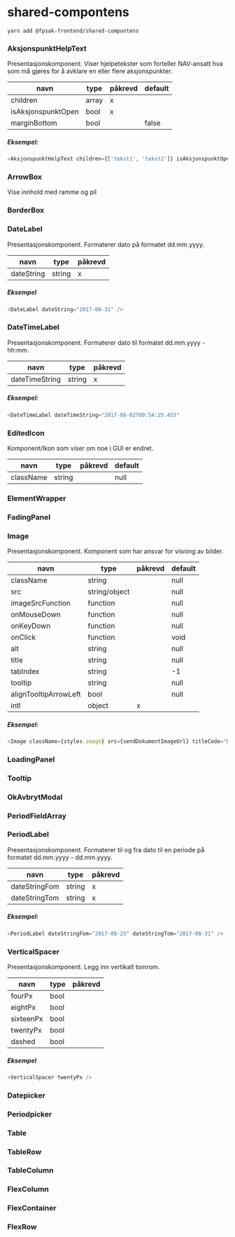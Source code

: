 # shared-compontens

```
yarn add @fpsak-frontend/shared-compontens
```

### AksjonspunktHelpText
 Presentasjonskomponent. Viser hjelpetekster som forteller NAV-ansatt hva som må gjøres for
 å avklare en eller flere aksjonspunkter.

| navn               | type  | påkrevd | default |
|--------------------|-------|---------|---------|
| children           | array | x       |         |
| isAksjonspunktOpen | bool  | x       |         |
| marginBottom       | bool  |         | false   |

 ##### Eksempel:
 ```js
 <AksjonspunktHelpText children={['tekst1', 'tekst2']} isAksjonspunktOpen={false} />
 ```

### ArrowBox
Vise innhold med ramme og pil


### BorderBox
### DateLabel
Presentasjonskomponent. Formaterer dato på formatet dd.mm.yyyy.

| navn       | type   | påkrevd |
|------------|--------|---------|
| dateString | string | x       |

##### Eksempel
```js
<DateLabel dateString="2017-08-31" />
```

### DateTimeLabel
Presentasjonskomponent. Formaterer dato til formatet dd.mm.yyyy - hh:mm.

| navn           | type   | påkrevd |
|----------------|--------|---------|
| dateTimeString | string | x       |

##### Eksempel:
```js
<DateTimeLabel dateTimeString="2017-08-02T00:54:25.455"
```

### EditedIcon
Komponent/Ikon som viser om noe i GUI er endret.

| navn                  | type          | påkrevd | default |
|-----------------------|---------------|---------|---------|
| className             | string        |         | null    |

### ElementWrapper
### FadingPanel
### Image
Presentasjonskomponent. Komponent som har ansvar for visning av bilder.

| navn                  | type          | påkrevd | default |
|-----------------------|---------------|---------|---------|
| className             | string        |         | null    |
| src                   | string/object |         | null    |
| imageSrcFunction      | function      |         | null    |
| onMouseDown           | function      |         | null    |
| onKeyDown             | function      |         | null    |
| onClick               | function      |         | void    |
| alt                   | string        |         | null    |
| title                 | string        |         | null    |
| tabIndex              | string        |         | -1      |
| tooltip               | string        |         | null    |
| alignTooltipArrowLeft | bool          |         | null    |
| intl                  | object        | x       |         |

##### Eksempel:
```js
<Image className={styles.image} src={sendDokumentImageUrl} titleCode="DocumentListInnsyn.Send" altCode="DocumentListInnsyn.Send" />
```

### LoadingPanel
### Tooltip
### OkAvbrytModal
### PeriodFieldArray
### PeriodLabel
Presentasjonskomponent. Formaterer til og fra dato til en periode på formatet dd.mm.yyyy - dd.mm.yyyy.

| navn          | type   | påkrevd |
|---------------|--------|---------|
| dateStringFom | string | x       |
| dateStringTom | string | x       |

##### Eksempel:
```js
<PeriodLabel dateStringFom="2017-08-25" dateStringTom="2017-08-31" />
```

### VerticalSpacer
Presentasjonskomponent. Legg inn vertikalt tomrom.

| navn      | type | påkrevd |
|-----------|------|---------|
| fourPx    | bool |         |
| eightPx   | bool |         |
| sixteenPx | bool |         |
| twentyPx  | bool |         |
| dashed    | bool |         |

##### Eksempel
```js
<VerticalSpacer twentyPx />
```

### Datepicker
### Periodpicker
### Table
### TableRow
### TableColumn
### FlexColumn
### FlexContainer
### FlexRow
